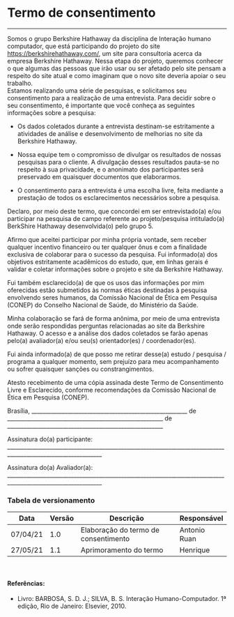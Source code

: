 # Termo de consentimento

-------------------------------------------------

Somos o grupo Berkshire Hathaway da disciplina de Interação humano computador, que está participando do projeto do site https://berkshirehathaway.com/, um site para consultoria acerca da empresa Berkshire Hathaway. Nessa etapa do projeto, queremos conhecer o que algumas das pessoas que irão usar ou ser afetado pelo site pensam a respeito do site atual e como imaginam que o novo site deveria apoiar o seu trabalho.
<br>
Estamos realizando uma série de pesquisas, e solicitamos seu consentimento para a realização de uma entrevista. Para decidir sobre o seu consentimento, é importante que você conheça as seguintes informações sobre a pesquisa:
<br>

* Os dados coletados durante a entrevista destinam-se estritamente a atividades de análise e desenvolvimento de melhorias no site  da Berkshire Hathaway.

* Nossa equipe tem o compromisso de divulgar os resultados de nossas pesquisas para o cliente. A divulgação desses resultados pauta-se no respeito à sua privacidade, e o anonimato dos participantes será preservado em quaisquer documentos que elaborarmos.

* O consentimento para a entrevista é uma escolha livre, feita mediante a prestação de todos os esclarecimentos necessários sobre a pesquisa.

Declaro, por meio deste termo, que concordei em ser entrevistado(a) e/ou participar na pesquisa de campo referente ao projeto/pesquisa intitulado(a) BerkShire Hathaway desenvolvida(o) pelo grupo 5.

Afirmo que aceitei participar por minha própria vontade, sem receber qualquer incentivo financeiro ou ter qualquer ônus e com a finalidade exclusiva de colaborar para o sucesso da pesquisa. Fui informado(a) dos objetivos estritamente acadêmicos do estudo, que, em linhas gerais é validar e coletar informações sobre o projeto e site da Berkshire Hathaway.

Fui também esclarecido(a) de que os usos das informações por mim oferecidas estão submetidos às normas éticas destinadas à pesquisa envolvendo seres humanos, da Comissão Nacional de Ética em Pesquisa (CONEP) do Conselho Nacional de Saúde, do Ministério da Saúde.

Minha colaboração se fará de forma anônima, por meio de uma entrevista onde serão respondidas perguntas relacionadas ao site da Berkshire Hathaway. O acesso e a análise dos dados coletados se farão apenas pelo(a) avaliador(a) e/ou seu(s) orientador(es) / coordenador(es).

Fui ainda informado(a) de que posso me retirar desse(a) estudo / pesquisa / programa a qualquer momento, sem prejuízo para meu acompanhamento ou sofrer quaisquer sanções ou constrangimentos.

Atesto recebimento de uma cópia assinada deste Termo de Consentimento Livre e Esclarecido, conforme recomendações da Comissão Nacional de Ética em Pesquisa (CONEP).

Brasília, ________________________________________________________ de ________________________________________________________ de ________________________________________________________

Assinatura do(a) participante: ________________________________________________________________________________________________________________

Assinatura do(a) Avaliador(a): ________________________________________________________________________________________________________________

### Tabela de versionamento

Data       | Versão         |       Descrição                          | Responsável
--------   | --------       | -------------                            |  --------
07/04/21   | 1.0            | Elaboração do termo de consentimento     | Antonio Ruan
27/05/21   | 1.1            | Aprimoramento do termo                   | Henrique
<br>

#### Referências:
* Livro: BARBOSA, S. D. J.; SILVA, B. S. Interação Humano-Computador. 1ª edição, Rio de Janeiro: Elsevier, 2010.
